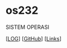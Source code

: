 # os232
SISTEM OPERASI

[[LOG](TXT/mylog.txt)] [[GitHub](https://github.com/hunnania/os232/)] [[Links](links.md)]
